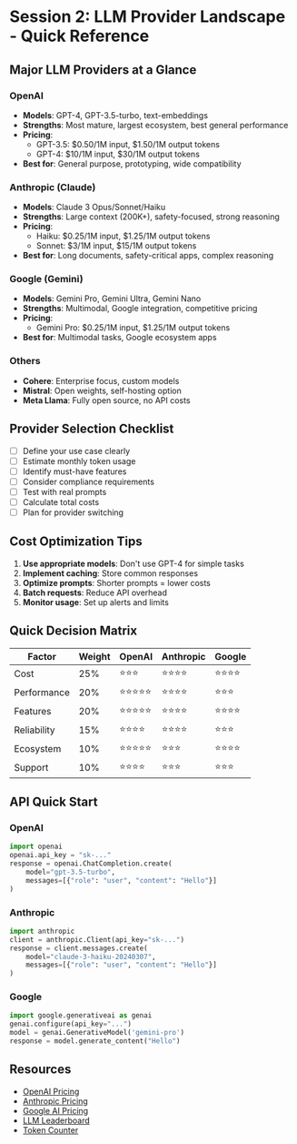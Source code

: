 # Session 2: LLM Provider Landscape - Quick Reference

## Major LLM Providers at a Glance

### OpenAI
- **Models**: GPT-4, GPT-3.5-turbo, text-embeddings
- **Strengths**: Most mature, largest ecosystem, best general performance
- **Pricing**: 
  - GPT-3.5: $0.50/1M input, $1.50/1M output tokens
  - GPT-4: $10/1M input, $30/1M output tokens
- **Best for**: General purpose, prototyping, wide compatibility

### Anthropic (Claude)
- **Models**: Claude 3 Opus/Sonnet/Haiku
- **Strengths**: Large context (200K+), safety-focused, strong reasoning
- **Pricing**:
  - Haiku: $0.25/1M input, $1.25/1M output tokens
  - Sonnet: $3/1M input, $15/1M output tokens
- **Best for**: Long documents, safety-critical apps, complex reasoning

### Google (Gemini)
- **Models**: Gemini Pro, Gemini Ultra, Gemini Nano
- **Strengths**: Multimodal, Google integration, competitive pricing
- **Pricing**:
  - Gemini Pro: $0.25/1M input, $1.25/1M output tokens
- **Best for**: Multimodal tasks, Google ecosystem apps

### Others
- **Cohere**: Enterprise focus, custom models
- **Mistral**: Open weights, self-hosting option
- **Meta Llama**: Fully open source, no API costs

## Provider Selection Checklist

- [ ] Define your use case clearly
- [ ] Estimate monthly token usage
- [ ] Identify must-have features
- [ ] Consider compliance requirements
- [ ] Test with real prompts
- [ ] Calculate total costs
- [ ] Plan for provider switching

## Cost Optimization Tips

1. **Use appropriate models**: Don't use GPT-4 for simple tasks
2. **Implement caching**: Store common responses
3. **Optimize prompts**: Shorter prompts = lower costs
4. **Batch requests**: Reduce API overhead
5. **Monitor usage**: Set up alerts and limits

## Quick Decision Matrix

| Factor | Weight | OpenAI | Anthropic | Google |
|--------|--------|--------|-----------|--------|
| Cost | 25% | ⭐⭐⭐ | ⭐⭐⭐⭐ | ⭐⭐⭐⭐ |
| Performance | 20% | ⭐⭐⭐⭐⭐ | ⭐⭐⭐⭐ | ⭐⭐⭐ |
| Features | 20% | ⭐⭐⭐⭐⭐ | ⭐⭐⭐⭐ | ⭐⭐⭐⭐ |
| Reliability | 15% | ⭐⭐⭐⭐ | ⭐⭐⭐⭐ | ⭐⭐⭐ |
| Ecosystem | 10% | ⭐⭐⭐⭐⭐ | ⭐⭐⭐ | ⭐⭐⭐⭐ |
| Support | 10% | ⭐⭐⭐⭐ | ⭐⭐⭐ | ⭐⭐⭐ |

## API Quick Start

### OpenAI
```python
import openai
openai.api_key = "sk-..."
response = openai.ChatCompletion.create(
    model="gpt-3.5-turbo",
    messages=[{"role": "user", "content": "Hello"}]
)
```

### Anthropic
```python
import anthropic
client = anthropic.Client(api_key="sk-...")
response = client.messages.create(
    model="claude-3-haiku-20240307",
    messages=[{"role": "user", "content": "Hello"}]
)
```

### Google
```python
import google.generativeai as genai
genai.configure(api_key="...")
model = genai.GenerativeModel('gemini-pro')
response = model.generate_content("Hello")
```

## Resources

- [OpenAI Pricing](https://openai.com/pricing)
- [Anthropic Pricing](https://anthropic.com/pricing)
- [Google AI Pricing](https://ai.google.dev/pricing)
- [LLM Leaderboard](https://artificialanalysis.ai/models)
- [Token Counter](https://platform.openai.com/tokenizer)